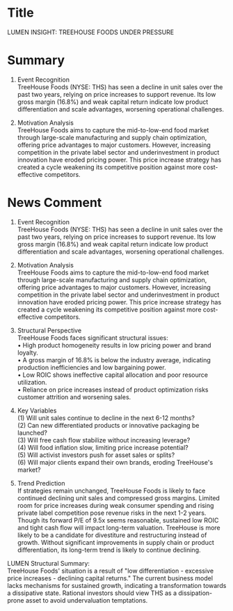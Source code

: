 # Title
LUMEN INSIGHT: TREEHOUSE FOODS UNDER PRESSURE

# Summary
1. Event Recognition  
TreeHouse Foods (NYSE: THS) has seen a decline in unit sales over the past two years, relying on price increases to support revenue. Its low gross margin (16.8%) and weak capital return indicate low product differentiation and scale advantages, worsening operational challenges.  

2. Motivation Analysis  
TreeHouse Foods aims to capture the mid-to-low-end food market through large-scale manufacturing and supply chain optimization, offering price advantages to major customers. However, increasing competition in the private label sector and underinvestment in product innovation have eroded pricing power. This price increase strategy has created a cycle weakening its competitive position against more cost-effective competitors.  

# News Comment
1. Event Recognition  
TreeHouse Foods (NYSE: THS) has seen a decline in unit sales over the past two years, relying on price increases to support revenue. Its low gross margin (16.8%) and weak capital return indicate low product differentiation and scale advantages, worsening operational challenges.  

2. Motivation Analysis  
TreeHouse Foods aims to capture the mid-to-low-end food market through large-scale manufacturing and supply chain optimization, offering price advantages to major customers. However, increasing competition in the private label sector and underinvestment in product innovation have eroded pricing power. This price increase strategy has created a cycle weakening its competitive position against more cost-effective competitors.  

3. Structural Perspective  
TreeHouse Foods faces significant structural issues:  
• High product homogeneity results in low pricing power and brand loyalty.  
• A gross margin of 16.8% is below the industry average, indicating production inefficiencies and low bargaining power.  
• Low ROIC shows ineffective capital allocation and poor resource utilization.  
• Reliance on price increases instead of product optimization risks customer attrition and worsening sales.  

4. Key Variables  
(1) Will unit sales continue to decline in the next 6-12 months?  
(2) Can new differentiated products or innovative packaging be launched?  
(3) Will free cash flow stabilize without increasing leverage?  
(4) Will food inflation slow, limiting price increase potential?  
(5) Will activist investors push for asset sales or splits?  
(6) Will major clients expand their own brands, eroding TreeHouse's market?

5. Trend Prediction  
If strategies remain unchanged, TreeHouse Foods is likely to face continued declining unit sales and compressed gross margins. Limited room for price increases during weak consumer spending and rising private label competition pose revenue risks in the next 1-2 years. Though its forward P/E of 9.5x seems reasonable, sustained low ROIC and tight cash flow will impact long-term valuation. TreeHouse is more likely to be a candidate for divestiture and restructuring instead of growth. Without significant improvements in supply chain or product differentiation, its long-term trend is likely to continue declining.

LUMEN Structural Summary:  
TreeHouse Foods' situation is a result of "low differentiation - excessive price increases - declining capital returns." The current business model lacks mechanisms for sustained growth, indicating a transformation towards a dissipative state. Rational investors should view THS as a dissipation-prone asset to avoid undervaluation temptations.
